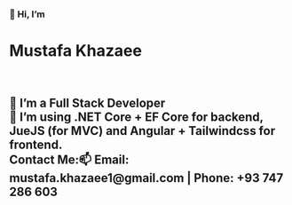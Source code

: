 <h3 style="margin-bottom: 0px;">👋 Hi, I’m </h3><h1>Mustafa Khazaee</h1><br />
<h2>👀 I’m a Full Stack Developer<br />
🌱 I’m using .NET Core + EF Core for backend, JueJS (for MVC) and Angular + Tailwindcss for frontend.<br />
Contact Me:📫 Email: mustafa.khazaee1@gmail.com | Phone: +93 747 286 603</h2>
